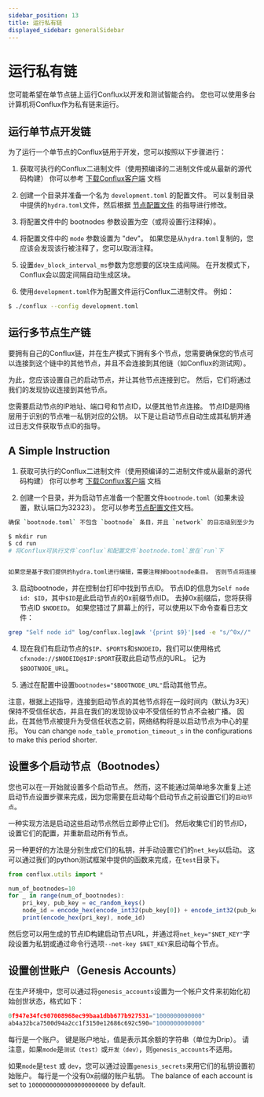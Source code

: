 ```yaml
---
sidebar_position: 13
title: 运行私有链
displayed_sidebar: generalSidebar
---
```


# 运行私有链

您可能希望在单节点链上运行Conflux以开发和测试智能合约。 您也可以使用多台计算机将Conflux作为私有链来运行。

## 运行单节点开发链

为了运行一个单节点的Conflux链用于开发，您可以按照以下步骤进行：

1. 获取可执行的Conflux二进制文件（使用预编译的二进制文件或从最新的源代码构建） 你可以参考 [下载Conflux客户端](./downloading-conflux-client.md) 文档

2. 创建一个目录并准备一个名为 `development.toml` 的配置文件。 可以复制目录中提供的`hydra.toml`文件，然后根据 [节点配置文件](./configuration-files.md) 的指导进行修改。

3. 将配置文件中的 bootnodes 参数设置为空（或将设置行注释掉）。

4. 将配置文件中的 `mode` 参数设置为 "dev"。 如果您是从`hydra.toml`复制的，您应该会发现该行被注释了，您可以取消注释。

5. 设置`dev_block_interval_ms`参数为您想要的区块生成间隔。 在开发模式下，Conflux会以固定间隔自动生成区块。

6. 使用`development.toml`作为配置文件运行Conflux二进制文件。 例如：

```bash
$ ./conflux --config development.toml
```

## 运行多节点生产链

要拥有自己的Conflux链，并在生产模式下拥有多个节点，您需要确保您的节点可以连接到这个链中的其他节点，并且不会连接到其他链（如Conflux的测试网）。

为此，您应该设置自己的启动节点，并让其他节点连接到它。 然后，它们将通过我们的发现协议连接到其他节点。

您需要启动节点的IP地址、端口号和节点ID，以便其他节点连接。 节点ID是网络层用于识别的节点唯一私钥对应的公钥。 以下是让启动节点自动生成其私钥并通过日志文件获取节点ID的指导。

## A Simple Instruction

1. 获取可执行的Conflux二进制文件（使用预编译的二进制文件或从最新的源代码构建） 你可以参考 [下载Conflux客户端](./downloading-conflux-client.md) 文档

2. 创建一个目录，并为启动节点准备一个配置文件`bootnode.toml`（如果未设置，默认端口为32323）。 您可以参考[节点配置文件](./configuration-files.md)文档。

```bash
确保 `bootnode.toml` 不包含 `bootnode` 条目，并且 `network` 的日志级别至少为 `debug` 。

$ mkdir run
$ cd run
# 将Conflux可执行文件`conflux`和配置文件`bootnode.toml`放在`run`下


如果您是基于我们提供的hydra.toml进行编辑，需要注释掉bootnode条目。 否则节点将连接到现有的Conflux网络。
```

3. 启动bootnode，并在控制台打印中找到节点ID。 节点ID的信息为`Self node id: $ID`，其中`$ID`是此启动节点的0x前缀节点ID。 去掉0x前缀后，您将获得节点ID `$NODEID`。 如果您错过了屏幕上的行，可以使用以下命令查看日志文件：

```bash
grep "Self node id" log/conflux.log|awk '{print $9}'|sed -e "s/^0x//"
```
4. 现在我们有启动节点的`$IP`、`$PORT$`和`$NODEID`，我们可以使用格式`cfxnode://$NODEID@$IP:$PORT`获取此启动节点的URL。 记为`$BOOTNODE_URL`。

5. 通过在配置中设置`bootnodes="$BOOTNODE_URL"`启动其他节点。

注意，根据上述指导，连接到启动节点的其他节点将在一段时间内（默认为3天）保持不受信任状态，并且在我们的发现协议中不受信任的节点不会被广播。 因此，在其他节点被提升为受信任状态之前，网络结构将是以启动节点为中心的星形。 You can change `node_table_promotion_timeout_s` in the configurations to make this period shorter.

## 设置多个启动节点（Bootnodes）

您也可以在一开始就设置多个启动节点。 然而，这不能通过简单地多次重复上述启动节点设置步骤来完成，因为您需要在启动每个启动节点之前设置它们的`启动节点`。

一种实现方法是启动这些启动节点然后立即停止它们。 然后收集它们的节点ID，设置它们的配置，并重新启动所有节点。

另一种更好的方法是分别生成它们的私钥，并手动设置它们的`net_key`以启动。 这可以通过我们的python测试框架中提供的函数来完成，在`test`目录下。

```js
from conflux.utils import *

num_of_bootnodes=10
for _ in range(num_of_bootnodes):
    pri_key, pub_key = ec_random_keys()
    node_id = encode_hex(encode_int32(pub_key[0]) + encode_int32(pub_key[1]))
    print(encode_hex(pri_key), node_id)
```
然后您可以用生成的节点ID构建启动节点URL，并通过将`net_key="$NET_KEY"`字段设置为私钥或通过命令行选项`--net-key $NET_KEY`来启动每个节点。

## 设置创世账户（Genesis Accounts）

在生产环境中，您可以通过将`genesis_accounts`设置为一个帐户文件来初始化初始创世状态，格式如下：

```js
0f947e34fc907008968ec99baa1dbb677b927531="1000000000000"
ab4a32bca7500d94a2cc1f3150e12686c692c590="1000000000000"
```

每行是一个账户。 键是账户地址，值是表示其余额的字符串（单位为Drip）。 请注意，如果`mode`是`测试（test）`或`开发（dev）`，则`genesis_accounts`不适用。

如果`mode`是`test` 或 `dev`，您可以通过设置`genesis_secrets`来用它们的私钥设置初始账户。 每行是一个没有0x前缀的账户私钥。 The balance of each account is set to `10000000000000000000000` by default.

